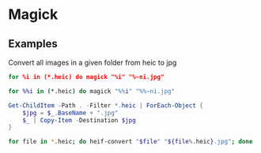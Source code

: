 # Magick

## Examples

Convert all images in a given folder from heic to jpg

``` cmd
for %i in (*.heic) do magick "%i" "%~ni.jpg"
```

``` bat
for %%i in (*.heic) do magick "%%i" "%%~ni.jpg"
```

``` ps1
Get-ChildItem -Path . -Filter *.heic | ForEach-Object {
    $jpg = $_.BaseName + ".jpg"
    $_ | Copy-Item -Destination $jpg
}
```

``` sh
for file in *.heic; do heif-convert "$file" "${file%.heic}.jpg"; done
```
